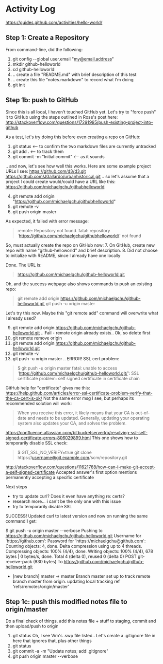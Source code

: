 Activity Log
============
https://guides.github.com/activities/hello-world/

Step 1: Create a Repository
---------------------------
From command-line, did the following:
1. git config --global user.email "my@email.address"
2. mkdir github-helloworld
3. cd github-helloworld
4. .. create a file "README.md" with brief description of this test
5. .. create this file "notes.markdown" to record what I'm doing
6. git init

Step 1b: push to GitHub
-----------------------
Since this is all local, I haven't touched GitHub yet.  Let's try to "force push" it to GitHub using the steps outlined in Rose's post here:
http://stackoverflow.com/questions/17291995/push-existing-project-into-github

As a test, let's try doing this before even creating a repo on GitHub:
1. git status	<-- to confirm the two markdown files are currently untracked
2. git add .	<-- to track them
3. git commit -m "Initial commit"	<-- as it sounds

.. and now, let's see how well this works.  Here are some example project URLs I see:
	https://github.com/d3/d3.git
	https://github.com/JGallardo/urbanhistorical.git
.. so let's assume that a project I could create would/could have a URL like this:
	https://github.com/michaelgchu/githubhelloworld

4. git remote add origin "https://github.com/michaelgchu/githubhelloworld"
5. git remote -v
6. git push origin master

As expected, it failed with error message:
> remote: Repository not found.
> fatal: repository 'https://github.com/michaelgchu/githubhelloworld/' not found

So, must actually create the repo on GitHub now:
7. On GitHub, create new repo with name "github-helloworld" and brief description.
8. Did not choose to initialize with README, since I already have one locally

Done.  The URL is:
> https://github.com/michaelgchu/github-helloworld.git

Oh, and the success webpage also shows commands to push an existing repo:
> git remote add origin https://github.com/michaelgchu/github-helloworld.git
> git push -u origin master

Let's try this now.  Maybe this "git remote add" command will overwrite what I already used?

9. git remote add origin https://github.com/michaelgchu/github-helloworld.git
.. Fail - remote origin already exists.. Ok, so delete first
10. git remote remove origin
11. git remote add origin https://github.com/michaelgchu/github-helloworld.git
12. git remote -v
13. git push -u origin master
.. ERROR!  SSL cert problem:
> $ git push -u origin master
> fatal: unable to access 'https://github.com/michaelgchu/github-helloworld.git/': SSL certificate problem: self signed certificate in certificate chain

GitHub help for "certificate" gives me this:
https://help.github.com/articles/error-ssl-certificate-problem-verify-that-the-ca-cert-is-ok/
Not the same error msg I see, but perhaps its recommended solution will work:
> When you receive this error, it likely means that your CA is out-of-date and needs to be updated. Generally, updating your operating system also updates your CA, and solves the problem.

https://confluence.atlassian.com/bitbucketserverkb/resolving-ssl-self-signed-certificate-errors-806029899.html
This one shows how to temporarily disable SSL check:
> $ GIT_SSL_NO_VERIFY=true git clone https://username@git.example.com/scm/repository.git

http://stackoverflow.com/questions/11621768/how-can-i-make-git-accept-a-self-signed-certificate
Accepted answer's first option mentions permanently accepting a specific certificate

Next steps
* try to update curl?  Does it even have anything re: certs?
* research more... i can't be the only one with this issue
* try to temporarily disable SSL

SUCCESS!  Updated curl to latest version and now on running the same command I get:

$ git push -u origin master --verbose
Pushing to https://github.com/michaelgchu/github-helloworld.git
Username for 'https://github.com':
Password for 'https://michaelgchu@github.com':
Counting objects: 4, done.
Delta compression using up to 4 threads.
Compressing objects: 100% (4/4), done.
Writing objects: 100% (4/4), 678 bytes | 0 bytes/s, done.
Total 4 (delta 0), reused 0 (delta 0)
POST git-receive-pack (830 bytes)
To https://github.com/michaelgchu/github-helloworld.git
 * [new branch]      master -> master
Branch master set up to track remote branch master from origin.
updating local tracking ref 'refs/remotes/origin/master'


Step 1c: push this modified notes file to origin/master
-------------------------------------------------------

Do a final check of things, add this notes file + stuff to staging, commit and then upload/push to origin

1. git status
Oh, I see Vim's .swp file listed.. Let's create a .gitignore file in here that ignores that, plus other things
2. git status
3. git commit -a -m "Update notes; add .gitignore"
4. git push origin master --verbose

